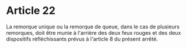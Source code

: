 # Article 22

La remorque unique ou la remorque de queue, dans le cas de plusieurs remorques, doit être munie à l'arrière des deux feux rouges et des deux dispositifs réfléchissants prévus à l'article 8 du présent arrêté.
